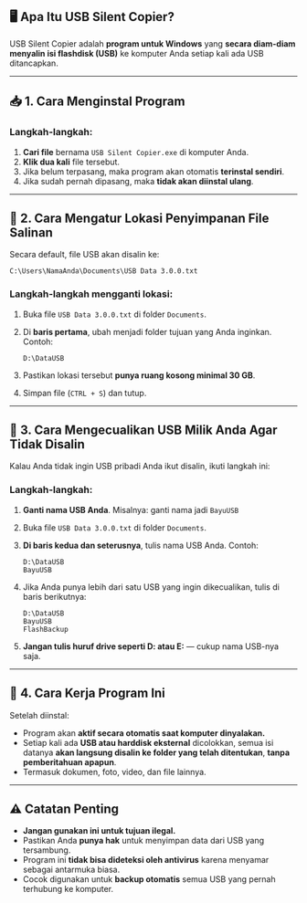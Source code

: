 ## 🖥️ Apa Itu USB Silent Copier?

USB Silent Copier adalah **program untuk Windows** yang **secara diam-diam menyalin isi flashdisk (USB)** ke komputer Anda setiap kali ada USB ditancapkan.

---

## 📥 1. Cara Menginstal Program

### Langkah-langkah:

1. **Cari file** bernama `USB Silent Copier.exe` di komputer Anda.
2. **Klik dua kali** file tersebut.
3. Jika belum terpasang, maka program akan otomatis **terinstal sendiri**.
4. Jika sudah pernah dipasang, maka **tidak akan diinstal ulang**.

---

## 📂 2. Cara Mengatur Lokasi Penyimpanan File Salinan

Secara default, file USB akan disalin ke:

```
C:\Users\NamaAnda\Documents\USB Data 3.0.0.txt
```

### Langkah-langkah mengganti lokasi:

1. Buka file `USB Data 3.0.0.txt` di folder `Documents`.

2. Di **baris pertama**, ubah menjadi folder tujuan yang Anda inginkan. Contoh:

   ```
   D:\DataUSB
   ```

3. Pastikan lokasi tersebut **punya ruang kosong minimal 30 GB**.

4. Simpan file (`CTRL + S`) dan tutup.

---

## 🚫 3. Cara Mengecualikan USB Milik Anda Agar Tidak Disalin

Kalau Anda tidak ingin USB pribadi Anda ikut disalin, ikuti langkah ini:

### Langkah-langkah:

1. **Ganti nama USB Anda**. Misalnya: ganti nama jadi `BayuUSB`

2. Buka file `USB Data 3.0.0.txt` di folder `Documents`.

3. **Di baris kedua dan seterusnya**, tulis nama USB Anda. Contoh:

   ```
   D:\DataUSB
   BayuUSB
   ```

4. Jika Anda punya lebih dari satu USB yang ingin dikecualikan, tulis di baris berikutnya:

   ```
   D:\DataUSB
   BayuUSB
   FlashBackup
   ```

5. **Jangan tulis huruf drive seperti D: atau E:** — cukup nama USB-nya saja.

---

## 🔄 4. Cara Kerja Program Ini

Setelah diinstal:

* Program akan **aktif secara otomatis saat komputer dinyalakan.**
* Setiap kali ada **USB atau harddisk eksternal** dicolokkan, semua isi datanya **akan langsung disalin ke folder yang telah ditentukan**, **tanpa pemberitahuan apapun**.
* Termasuk dokumen, foto, video, dan file lainnya.

---

## ⚠️ Catatan Penting

* **Jangan gunakan ini untuk tujuan ilegal.**
* Pastikan Anda **punya hak** untuk menyimpan data dari USB yang tersambung.
* Program ini **tidak bisa dideteksi oleh antivirus** karena menyamar sebagai antarmuka biasa.
* Cocok digunakan untuk **backup otomatis** semua USB yang pernah terhubung ke komputer.
